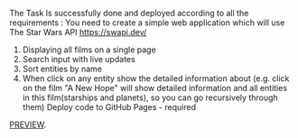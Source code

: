The Task Is successfully done and deployed according to all the requirements :
You need to create a simple web application which will use The Star Wars API https://swapi.dev/
1. Displaying all films on a single page
2. Search input with live updates
3. Sort entities by name
4. When click on any entity show the detailed information about (e.g. click on the film "A New Hope" will show detailed information and all entities in this film(starships and planets), so you can go recursively through them)
Deploy code to GitHub Pages - required

[PREVIEW](https://nikitatudakov.github.io/Star-wars-TT/).
